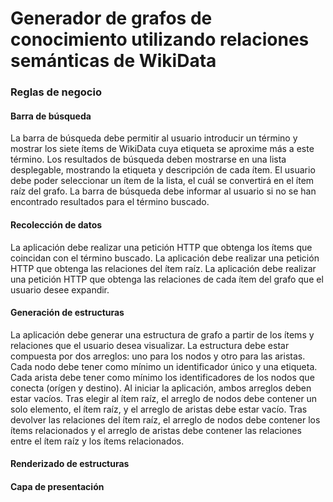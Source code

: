 # Generador de grafos de conocimiento utilizando relaciones semánticas de WikiData

### Reglas de negocio

#### Barra de búsqueda
La barra de búsqueda debe permitir al usuario introducir un término y mostrar los siete ítems de WikiData cuya etiqueta se aproxime más a este término.
Los resultados de búsqueda deben mostrarse en una lista desplegable, mostrando la etiqueta y descripción de cada ítem.
El usuario debe poder seleccionar un ítem de la lista, el cuál se convertirá en el ítem raíz del grafo.
La barra de búsqueda debe informar al usuario si no se han encontrado resultados para el término buscado.

#### Recolección de datos
La aplicación debe realizar una petición HTTP que obtenga los ítems que coincidan con el término buscado.
La aplicación debe realizar una petición HTTP que obtenga las relaciones del ítem raíz.
La aplicación debe realizar una petición HTTP que obtenga las relaciones de cada ítem del grafo que el usuario desee expandir.

#### Generación de estructuras
La aplicación debe generar una estructura de grafo a partir de los ítems y relaciones que el usuario desea visualizar.
La estructura debe estar compuesta por dos arreglos: uno para los nodos y otro para las aristas.
Cada nodo debe tener como mínimo un identificador único y una etiqueta.
Cada arista debe tener como mínimo los identificadores de los nodos que conecta (orígen y destino).
Al iniciar la aplicación, ambos arreglos deben estar vacíos.
Tras elegir al ítem raíz, el arreglo de nodos debe contener un solo elemento, el ítem raíz, y el arreglo de aristas debe estar vacío.
Tras devolver las relaciones del ítem raíz, el arreglo de nodos debe contener los ítems relacionados y el arreglo de aristas debe contener las relaciones entre el ítem raíz y los ítems relacionados.

#### Renderizado de estructuras

#### Capa de presentación

